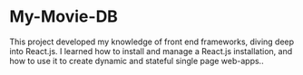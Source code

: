# My-Movie-DB

This project developed my knowledge of front end frameworks, diving deep into React.js. I learned how to install and manage a React.js installation, and how to use it to create dynamic and stateful single page web-apps..
